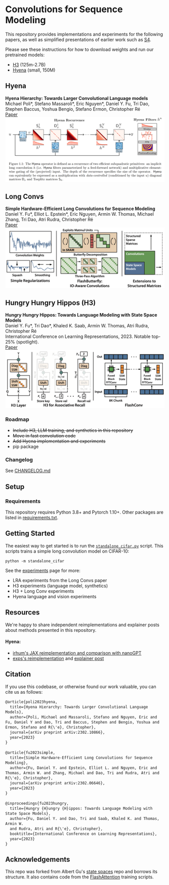# Convolutions for Sequence Modeling

This repository provides implementations and experiments for the following papers, as well as simplified presentations of earlier work such as [S4](https://github.com/HazyResearch/state-spaces).

Please see these instructions for how to download weights and run our pretrained models:
* [H3](https://github.com/HazyResearch/H3/tree/main/examples) (125m-2.7B)
* [Hyena](https://github.com/HazyResearch/safari/blob/main/experiments.md#downstream-evaluations) (small, 150M)

## Hyena 

**Hyena Hierarchy: Towards Larger Convolutional Language models**
Michael Poli\*, Stefano Massaroli\*, Eric Nguyen\*, Daniel Y. Fu, Tri Dao, Stephen Baccus, Yoshua Bengio, Stefano Ermon, Christopher Ré \
[Paper](https://arxiv.org/abs/2302.10866)
![Hyena](assets/hyena.png "Hyena Hierarchy")

## Long Convs

**Simple Hardware-Efficient Long Convolutions for Sequence Modeling**\
Daniel Y. Fu*, Elliot L. Epstein*, Eric Nguyen, Armin W. Thomas, Michael Zhang, Tri Dao, Atri Rudra, Christopher Ré\
[Paper](https://arxiv.org/abs/2302.06646)
![LongConvs](assets/long_convs.png "Long Convolutions for Sequence Modeling")

## Hungry Hungry Hippos (H3)

**Hungry Hungry Hippos: Towards Language Modeling with State Space Models**  
Daniel Y. Fu\*, Tri Dao\*, Khaled K. Saab, Armin W. Thomas, Atri Rudra, Christopher Ré  
International Conference on Learning Representations, 2023. Notable top-25% (spotlight).  
[Paper](https://arxiv.org/abs/2212.14052)
![H3](assets/h3.png "Hungry Hungry Hippos")


### Roadmap
- ~~Include H3, LLM training, and synthetics in this repository~~
- ~~Move in fast convolution code~~
- ~~Add Hyena implementation and experiments~~
- pip package

### Changelog
See [CHANGELOG.md](CHANGELOG.md)

## Setup

### Requirements
This repository requires Python 3.8+ and Pytorch 1.10+.
Other packages are listed in [requirements.txt](./requirements.txt).

## Getting Started
The easiest way to get started is to run the [`standalone_cifar.py`](./standalone_cifar.py) script.
This scripts trains a simple long convolution model on CIFAR-10:
```
python -m standalone_cifar
```

See the [experiments](./experiments.md) page for more:
* LRA experiments from the Long Convs paper
* H3 experiments (language model, synthetics)
* H3 + Long Conv experiments
* Hyena language and vision experiments

## Resources

We're happy to share independent reimplementations and explainer posts about methods presented in this repository. 

#### Hyena: 
* [irhum's JAX reimplementation and comparison with nanoGPT](https://github.com/irhum/hyena)
* [exps's reimplementation](https://github.com/expz/annotated-hyena) and [explainer post](https://medium.com/@jskowera/the-annotated-hyena-3e50e0aa372a)


## Citation

If you use this codebase, or otherwise found our work valuable, you can cite us as follows:
```
@article{poli2023hyena,
  title={Hyena Hierarchy: Towards Larger Convolutional Language Models},
  author={Poli, Michael and Massaroli, Stefano and Nguyen, Eric and Fu, Daniel Y and Dao, Tri and Baccus, Stephen and Bengio, Yoshua and Ermon, Stefano and R{\'e}, Christopher},
  journal={arXiv preprint arXiv:2302.10866},
  year={2023}
}

@article{fu2023simple,
  title={Simple Hardware-Efficient Long Convolutions for Sequence Modeling},
  author={Fu, Daniel Y. and Epstein, Elliot L. and Nguyen, Eric and Thomas, Armin W. and Zhang, Michael and Dao, Tri and Rudra, Atri and R{\'e}, Christopher},
  journal={arXiv preprint arXiv:2302.06646},
  year={2023}
}

@inproceedings{fu2023hungry,
  title={Hungry {H}ungry {H}ippos: Towards Language Modeling with State Space Models},
  author={Fu, Daniel Y. and Dao, Tri and Saab, Khaled K. and Thomas, Armin W.
  and Rudra, Atri and R{\'e}, Christopher},
  booktitle={International Conference on Learning Representations},
  year={2023}
}
```

## Acknowledgements

This repo was forked from Albert Gu's [state spaces](https://github.com/HazyResearch/state-spaces) repo and borrows its structure.
It also contains code from the [FlashAttention](https://github.com/HazyResearch/flash-attention) training scripts.
